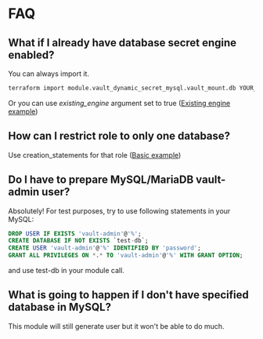 # FAQ

## What if I already have database secret engine enabled?

You can always import it.

```bash
terraform import module.vault_dynamic_secret_mysql.vault_mount.db YOUR_MOUNT_PATH
```

Or you can use *existing_engine* argument set to true ([Existing engine example](<https://github.com/tf-vault-modules/terraform-vault-dynamic-secrets-mysql/blob/7cf8071526b201974cf8d50913da2bdac1275549/examples/existing-engine/main.tf#LL19C3-L19C18>))

## How can I restrict role to only one database?

Use creation_statements for that role ([Basic example](<https://github.com/tf-vault-modules/terraform-vault-dynamic-secrets-mysql/blob/5729abb21eb00c8b84ee6b53eec1ef0523998e8e/examples/basic/main.tf#L36>))

## Do I have to prepare MySQL/MariaDB vault-admin user?

Absolutely! For test purposes, try to use following statements in your MySQL:

```SQL
DROP USER IF EXISTS 'vault-admin'@'%';
CREATE DATABASE IF NOT EXISTS `test-db`;
CREATE USER 'vault-admin'@'%' IDENTIFIED BY 'password';
GRANT ALL PRIVILEGES ON *.* TO 'vault-admin'@'%' WITH GRANT OPTION;
```

and use test-db in your module call.

## What is going to happen if I don't have specified database in MySQL?

This module will still generate user but it won't be able to do much.
